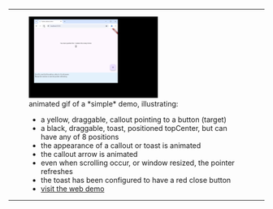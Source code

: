 <hr>
<figure>
    <img src='example/screen-capture.gif' width="60%" height="60%" title="screen capture" alt='simple example'>
    <figcaption>animated gif of a *simple* demo, illustrating:

- a yellow, draggable, callout pointing to a button (target)
- a black, draggable, toast, positioned topCenter, but can have any of 8 positions
- the appearance of a callout or toast is animated
- the callout arrow is animated
- even when scrolling occur, or window resized, the pointer refreshes
- the toast has been configured to have a red close button
- [visit the web demo](http://google.com)
</figcaption>
</figure>
<hr>